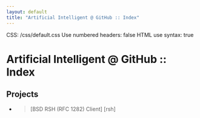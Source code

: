 ```yaml
---
layout: default
title: "Artificial Intelligent @ GitHub :: Index"
---
```


CSS: /css/default.css
Use numbered headers: false
HTML use syntax: true

Artificial Intelligent @ GitHub :: Index
========================================

Projects
--------

* > [BSD RSH (RFC 1282) Client] [rsh]

